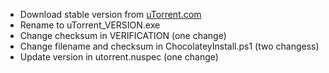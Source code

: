 - Download stable version from [uTorrent.com](https://www.utorrent.com/downloads/complete/track/stable/os/win/)
- Rename to uTorrent_VERSION.exe
- Change checksum in VERIFICATION (one change)
- Change filename and checksum in ChocolateyInstall.ps1 (two changess)
- Update version in utorrent.nuspec (one change)